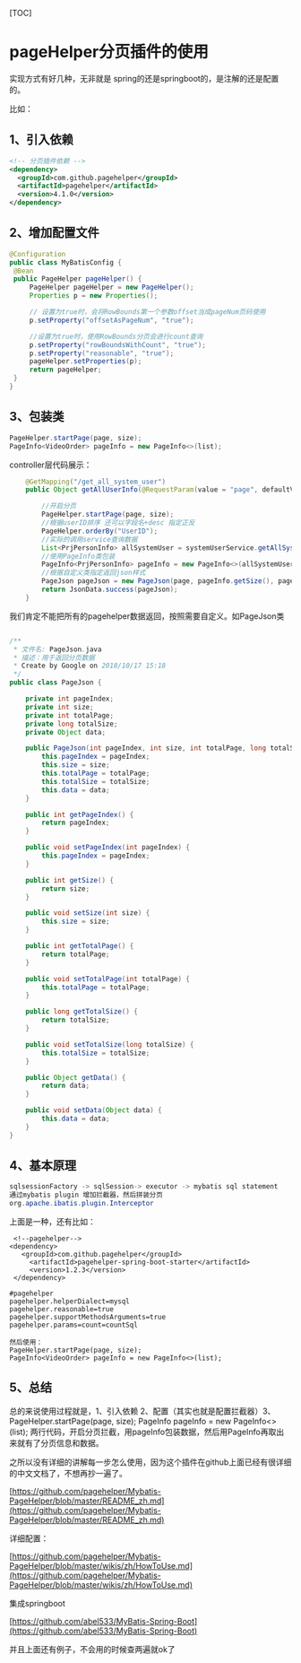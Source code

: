 [TOC]

# pageHelper分页插件的使用

实现方式有好几种，无非就是 spring的还是springboot的，是注解的还是配置的。

比如：

## 1、引入依赖

```xml
<!-- 分页插件依赖 -->
<dependency>
  <groupId>com.github.pagehelper</groupId>
  <artifactId>pagehelper</artifactId>
  <version>4.1.0</version>
</dependency>
```



## 2、增加配置文件

   ```java
@Configuration
public class MyBatisConfig {
    @Bean
    public PageHelper pageHelper() {
        PageHelper pageHelper = new PageHelper();
        Properties p = new Properties();

        // 设置为true时，会将RowBounds第一个参数offset当成pageNum页码使用
        p.setProperty("offsetAsPageNum", "true");

        //设置为true时，使用RowBounds分页会进行count查询
        p.setProperty("rowBoundsWithCount", "true");
        p.setProperty("reasonable", "true");
        pageHelper.setProperties(p);
        return pageHelper;
    }
}
   ```

## 3、包装类

```java
PageHelper.startPage(page, size);
PageInfo<VideoOrder> pageInfo = new PageInfo<>(list);
```

controller层代码展示：

```java
    @GetMapping("/get_all_system_user")
    public Object getAllUserInfo(@RequestParam(value = "page", defaultValue = "1") int page, @RequestParam(value = "size", defaultValue = "10") int size) {

        //开启分页
        PageHelper.startPage(page, size);
        //根据userID排序 还可以字段名+desc 指定正反
        PageHelper.orderBy("UserID"); 
        //实际的调用service查询数据
        List<PrjPersonInfo> allSystemUser = systemUserService.getAllSystemUser();
        //使用PageInfo类包装
        PageInfo<PrjPersonInfo> pageInfo = new PageInfo<>(allSystemUser);
        //根据自定义类指定返回json样式
        PageJson pageJson = new PageJson(page, pageInfo.getSize(), pageInfo.getPages(), pageInfo.getTotal(), pageInfo.getList());
        return JsonData.success(pageJson);
    }
```

我们肯定不能把所有的pagehelper数据返回，按照需要自定义。如PageJson类

```java

/**
 * 文件名: PageJson.java
 * 描述：用于返回分页数据
 * Create by Google on 2018/10/17 15:18
 */
public class PageJson {

    private int pageIndex;
    private int size;
    private int totalPage;
    private long totalSize;
    private Object data;

    public PageJson(int pageIndex, int size, int totalPage, long totalSize, Object data) {
        this.pageIndex = pageIndex;
        this.size = size;
        this.totalPage = totalPage;
        this.totalSize = totalSize;
        this.data = data;
    }

    public int getPageIndex() {
        return pageIndex;
    }

    public void setPageIndex(int pageIndex) {
        this.pageIndex = pageIndex;
    }

    public int getSize() {
        return size;
    }

    public void setSize(int size) {
        this.size = size;
    }

    public int getTotalPage() {
        return totalPage;
    }

    public void setTotalPage(int totalPage) {
        this.totalPage = totalPage;
    }

    public long getTotalSize() {
        return totalSize;
    }

    public void setTotalSize(long totalSize) {
        this.totalSize = totalSize;
    }

    public Object getData() {
        return data;
    }

    public void setData(Object data) {
        this.data = data;
    }
}

```



## 4、基本原理	

```java
sqlsessionFactory -> sqlSession-> executor -> mybatis sql statement
通过mybatis plugin 增加拦截器，然后拼装分页
org.apache.ibatis.plugin.Interceptor
```



上面是一种，还有比如：

```
 <!--pagehelper-->
<dependency>
   <groupId>com.github.pagehelper</groupId>
     <artifactId>pagehelper-spring-boot-starter</artifactId>
     <version>1.2.3</version>
 </dependency>
```

```
#pagehelper
pagehelper.helperDialect=mysql
pagehelper.reasonable=true
pagehelper.supportMethodsArguments=true
pagehelper.params=count=countSql

然后使用：
PageHelper.startPage(page, size);
PageInfo<VideoOrder> pageInfo = new PageInfo<>(list);
```

## 5、总结

总的来说使用过程就是，1、引入依赖 2、配置（其实也就是配置拦截器）3、PageHelper.startPage(page, size);
PageInfo<VideoOrder> pageInfo = new PageInfo<>(list); 两行代码，开启分页拦截，用pageInfo包装数据，然后用PageInfo再取出来就有了分页信息和数据。

之所以没有详细的讲解每一步怎么使用，因为这个插件在github上面已经有很详细的中文文档了，不想再抄一遍了。

[https://github.com/pagehelper/Mybatis-PageHelper/blob/master/README_zh.md](https://github.com/pagehelper/Mybatis-PageHelper/blob/master/README_zh.md)

详细配置：

[https://github.com/pagehelper/Mybatis-PageHelper/blob/master/wikis/zh/HowToUse.md](https://github.com/pagehelper/Mybatis-PageHelper/blob/master/wikis/zh/HowToUse.md)

集成springboot

[https://github.com/abel533/MyBatis-Spring-Boot](https://github.com/abel533/MyBatis-Spring-Boot)

并且上面还有例子，不会用的时候查两遍就ok了